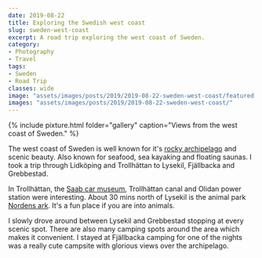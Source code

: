 ```yaml
---
date: 2019-08-22
title: Exploring the Swedish west coast
slug: sweden-west-coast
excerpt: A road trip exploring the west coast of Sweden.
category:
- Photography
- Travel
tags:
- Sweden
- Road Trip
classes: wide
image: "assets/images/posts/2019/2019-08-22-sweden-west-coast/featured.jpg"
images: "assets/images/posts/2019/2019-08-22-sweden-west-coast/"
---
```


{% include pixture.html folder="gallery" caption="Views from the west coast of Sweden." %}

The west coast of Sweden is well known for it's [rocky archipelago](https://visitsweden.com/where-to-go/southern-sweden/vastsverige/west-coast-archipelago/) and scenic beauty. Also known for seafood, sea kayaking and floating saunas. I took a trip through Lidköping and Trollhättan to Lysekil, Fjällbacka and Grebbestad.

In Trollhättan, the [Saab car museum](https://saabcarmuseum.se/en/), Trollhättan canal and Olidan power station were interesting. About 30 mins north of Lysekil is the animal park [Nordens ark](https://nordensark.se/). It's a fun place if you are into animals.

I slowly drove around between Lysekil and Grebbestad stopping at every scenic spot. There are also many camping spots around the area which makes it convenient. I stayed at Fjällbacka camping for one of the nights was a really cute campsite with glorious views over the archipelago.